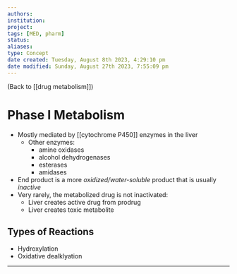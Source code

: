 ```yaml
---
authors: 
institution: 
project: 
tags: [MED, pharm]
status: 
aliases: 
type: Concept
date created: Tuesday, August 8th 2023, 4:29:10 pm
date modified: Sunday, August 27th 2023, 7:55:09 pm
---
```


(Back to [[drug metabolism]])

# Phase I Metabolism

- Mostly mediated by [[cytochrome P450]] enzymes in the liver
	- Other enzymes: 
		- amine oxidases
		- alcohol dehydrogenases
		- esterases
		- amidases
- End product is a more _oxidized/water-soluble_ product that is usually _inactive_
- Very rarely, the metabolized drug is not inactivated:
	- Liver creates active drug from prodrug
	- Liver creates toxic metabolite

## Types of Reactions
- Hydroxylation
- Oxidative dealklyation

---
